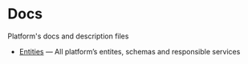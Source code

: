 # Docs

Platform's docs and description files

- [Entities](entities.md) — All platform’s entites, schemas and responsible services
